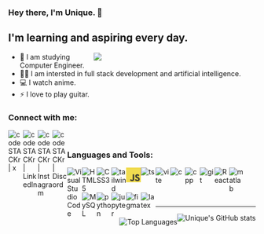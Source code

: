 ### Hey there, I'm Unique. 👋

## I'm learning and aspiring every day. 

<img align='right' src="https://media.giphy.com/media/v1.Y2lkPTc5MGI3NjExZ20zOGI5OGY4aDhuOGk5OWJsa3FhN2xpMzJtMHg0d29hdXh0ZmlhOSZlcD12MV9pbnRlcm5hbF9naWZfYnlfaWQmY3Q9Zw/ohT97gdpR40vK/giphy.gif" width="330" />

- 🌃 I am studying Computer Engineer.
- 🧑‍💻 I am intersted in full stack development and artificial intelligence.
- 💻 I watch anime.
- ⚡ I love to play guitar.



### Connect with me:

[<img align="left" alt="codeSTACKr | x" width="30px" src="https://raw.githubusercontent.com/danielcranney/readme-generator/main/public/icons/socials/twitter-dark.svg" />][x]
[<img align="left" alt="codeSTACKr | LinkedIn" width="30px" src="https://raw.githubusercontent.com/rahuldkjain/github-profile-readme-generator/master/src/images/icons/Social/linked-in-alt.svg" />][linkedin]
[<img align="left" alt="codeSTACKr | Instagram" width="30px" src="https://raw.githubusercontent.com/danielcranney/readme-generator/main/public/icons/socials/instagram-dark.svg" />][instagram]
[<img align="left" alt="codeSTACKr | Discord" width="30px" src="https://raw.githubusercontent.com/danielcranney/readme-generator/main/public/icons/socials/discord.svg" />][discord]

<br />

### Languages and Tools:

[<img align="left" alt="Visual Studio Code" width="30px" src="https://upload.wikimedia.org/wikipedia/commons/9/9a/Visual_Studio_Code_1.35_icon.svg" target="_blank" />][vscode]
[<img align="left" alt="HTML5" width="30px" src="https://raw.githubusercontent.com/danielcranney/readme-generator/main/public/icons/skills/html5-colored.svg" target="_blank" />][html]
[<img align="left" alt="CSS3" width="30px" src="https://raw.githubusercontent.com/danielcranney/readme-generator/main/public/icons/skills/css3-colored.svg" target="_blank"  />][css]
[<img align="left" alt="tailwind" width="30px" src="https://raw.githubusercontent.com/danielcranney/readme-generator/main/public/icons/skills/tailwindcss-colored.svg" target="_blank"  />][tailwind]
[<img align="left" alt="JavaScript" width="30px" src="https://raw.githubusercontent.com/github/explore/80688e429a7d4ef2fca1e82350fe8e3517d3494d/topics/javascript/javascript.png" target="_blank"  />][js]
[<img align="left" alt="ts" width="30px" src="https://raw.githubusercontent.com/danielcranney/readme-generator/main/public/icons/skills/typescript-colored.svg" target="_blank"  />][ts]
[<img align="left" alt="vite" width="30px" src="https://raw.githubusercontent.com/danielcranney/readme-generator/main/public/icons/skills/vite-colored.svg" target="_blank" />][vite]
[<img align="left" alt="c" width="30px" src="https://raw.githubusercontent.com/danielcranney/readme-generator/main/public/icons/skills/c-colored.svg" target="_blank"  />][c]
[<img align="left" alt="cpp" width="30px" src="https://raw.githubusercontent.com/danielcranney/readme-generator/main/public/icons/skills/cplusplus-colored.svg" target="_blank" />][cpp]
[<img align="left" alt="git" width="30px" src="https://www.vectorlogo.zone/logos/git-scm/git-scm-icon.svg" target="_blank" />][git]
[<img align="left" alt="React" width="30px" src="https://cdn.jsdelivr.net/gh/devicons/devicon/icons/react/react-original.svg" target="_blank" />][react]
[<img align="left" alt="matlab" width="30px" src="https://upload.wikimedia.org/wikipedia/commons/thumb/2/21/Matlab_Logo.png/800px-Matlab_Logo.png" target="_blank" />][matlab]
[<img align="left" alt="MySQL" width="30px" src="https://raw.githubusercontent.com/danielcranney/readme-generator/main/public/icons/skills/mysql-colored.svg" target="_blank" />][MySQL]
[<img align="left" alt="python" width="30px" src="https://raw.githubusercontent.com/danielcranney/readme-generator/main/public/icons/skills/python-colored.svg" target="_blank" />][python]
[<img align="left" alt="jupyter" width="30px" src="https://raw.githubusercontent.com/gilbarbara/logos/52addcaa18dfecb4df77f3ee0753dca6b98187ad/logos/jupyter.svg" target="_blank" />][jupyter]
[<img align="left" alt="figma" width="30px" src="https://raw.githubusercontent.com/danielcranney/readme-generator/main/public/icons/skills/figma-colored.svg" target="_blank" />][figma]
<br />

[<img align="left" alt="latex" width="30px" src="https://upload.wikimedia.org/wikipedia/commons/thumb/2/2a/Overleaf_Logo.svg/800px-Overleaf_Logo.svg.png" target="_blank" />][latex]

<br />
<br />

---

[course]: http://vsCodeHero.com
[x]: https://www.x.com/uniquesht1
[youtube]: https://www.youtube.com/channel/UCja2cqHz7sWty9iGlScBx1w
[instagram]: https://www.instagram.com/unique_shrestha_
[linkedin]: https://www.linkedin.com/in/unique-shrestha-8207131b0/
[discord]: https://discord.com/users/uniq.u
[c]: https://www.learn-c.org
[cpp]: https://cplusplus.com/
[vscode]: https://code.visualstudio.com/learn
[html]: https://html.com
[css]: https://www.w3schools.com/css
[js]: https://www.javascript.com
[ts]: https://www.typescriptlang.org/
[git]: https://git-scm.com/
[react]: https://react.dev/learn
[tailwind]: https://tailwindcss.com/
[MATLAB]: https://www.mathworks.com/products/matlab.html
[jupyter]: https://jupyter.org/
[latex]: https://www.latex-project.org/#:~:text=LaTeX%20is%20a%20high%2Dquality,is%20available%20as%20free%20software.
[python]: https://www.python.org/
[vite]: https://vitejs.dev/
[MySQL]: https://www.mysql.com/
[figma]: https://www.figma.com/




<div >
  <img src="https://github-readme-stats.vercel.app/api?username=uniquesht1&theme=github_dark&show_icons=true" alt="Unique's GitHub stats" style="float: right;">
      <img src="https://github-readme-stats.vercel.app/api/top-langs/?username=uniquesht1&layout=donut" alt="Top Languages" align='right'">
</div>


